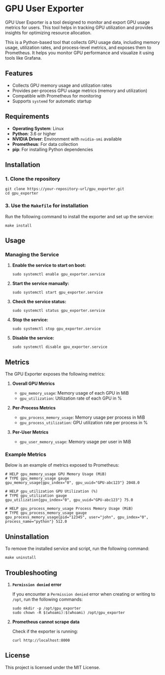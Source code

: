 # GPU User Exporter

GPU User Exporter is a tool designed to monitor and export GPU usage metrics for users. This tool helps in tracking GPU utilization and provides insights for optimizing resource allocation.

This is a Python-based tool that collects GPU usage data, including memory usage, utilization rates, and process-level metrics, and exposes them to Prometheus. It helps you monitor GPU performance and visualize it using tools like Grafana.


## Features

- Collects GPU memory usage and utilization rates
- Provides per-process GPU usage metrics (memory and utilization)
- Compatible with Prometheus for monitoring
- Supports `systemd` for automatic startup

## Requirements

- **Operating System**: Linux
- **Python**: 3.6 or higher
- **NVIDIA Driver**: Environment with `nvidia-smi` available
- **Prometheus**: For data collection
- **pip**: For installing Python dependencies

## Installation

### 1. Clone the repository

```shell
git clone https://your-repository-url/gpu_exporter.git
cd gpu_exporter
```

### 3. Use the `Makefile` for installation

Run the following command to install the exporter and set up the service:

```shell
make install
```

## Usage

### Managing the Service

1. **Enable the service to start on boot:**

    ```shell
    sudo systemctl enable gpu_exporter.service
    ```

1. **Start the service manually:**

    ```shell
    sudo systemctl start gpu_exporter.service
    ```

1. **Check the service status:**

    ```shell
    sudo systemctl status gpu_exporter.service
    ```

1. **Stop the service:**

    ```shell
    sudo systemctl stop gpu_exporter.service
    ```

1. **Disable the service:**

    ```shell
    sudo systemctl disable gpu_exporter.service
    ```

## Metrics

The GPU Exporter exposes the following metrics:

1. **Overall GPU Metrics**
    - `gpu_memory_usage`: Memory usage of each GPU in MiB
    - `gpu_utilization`: Utilization rate of each GPU in %

1. **Per-Process Metrics**
    - `gpu_process_memory_usage`: Memory usage per process in MiB
    - `gpu_process_utilization`: GPU utilization rate per process in %

1. **Per-User Metrics**
    - `gpu_user_memory_usage`: Memory usage per user in MiB

### Example Metrics

Below is an example of metrics exposed to Prometheus:


    # HELP gpu_memory_usage GPU Memory Usage (MiB)
    # TYPE gpu_memory_usage gauge
    gpu_memory_usage{gpu_index="0", gpu_uuid="GPU-abc123"} 2048.0

    # HELP gpu_utilization GPU Utilization (%)
    # TYPE gpu_utilization gauge
    gpu_utilization{gpu_index="0", gpu_uuid="GPU-abc123"} 75.0

    # HELP gpu_process_memory_usage Process Memory Usage (MiB)
    # TYPE gpu_process_memory_usage gauge
    gpu_process_memory_usage{pid="12345", user="john", gpu_index="0", process_name="python"} 512.0

## Uninstallation

To remove the installed service and script, run the following command:

```shell
make uninstall
```

## Troubleshooting

1. **`Permission denied` error**

    If you encounter a `Permission denied` error when creating or writing to `/opt`, run the following commands:

    ```shell
    sudo mkdir -p /opt/gpu_exporter
    sudo chown -R $(whoami):$(whoami) /opt/gpu_exporter
    ```

1. **Prometheus cannot scrape data**

    Check if the exporter is running:

    ```shell
    curl http://localhost:8000
    ```

## License

This project is licensed under the MIT License.
